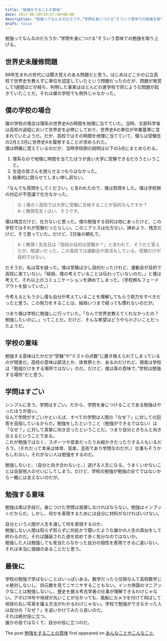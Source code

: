 ```yaml
---
title: "勉強をすることの意味"
date: 2017-06-28T19:57:30+00:00
description: "勉強ってなんなのだろうか、”学問を身につける”そういう意味での勉強を取り上げる。 世界史未履修問題 88年生まれの世代には聞き覚えのある問題だと思う。はじめはどこかの公立高校で世界史を教えずに単位を認定していたという問題 ..."
draft: false
---
```


勉強ってなんなのだろうか、”学問を身につける”そういう意味での勉強を取り上げる。

## 世界史未履修問題

88年生まれの世代には聞き覚えのある問題だと思う。はじめはどこかの公立高校で世界史を教えずに単位を認定していたという問題だったのだが、問題が発覚して1週間ほどが経ち、判明した事実はほとんどの進学校で同じような問題が起きていたことだ。それは僕の学校でも例外じゃなかった。

## 僕の学校の場合

僕の学校の場合は理系の世界史Aの時間を地理に当てていた。当時、文部科学省は高校の過程において世界史を必修にしており、世界史Aの単位が卒業基準に含まれていたようだ。だが、高校ではその時間を地理に当てていて、僕らは受験生の2月と3月に世界史Aを履修することが求められた。  
僕は明確に覚えているのだが、当時学校側の説明は以下の3点にまとめられる。

1. 理系なので地理に時間を当てたほうが良い大学に受験できるだろうということ。
2. 生徒の皆さんを困らせるつもりはなかった。
3. 結果的に困らせてしまい申し訳ない。

「なんでも質問をしてください」と言われたので、僕は質問をした。僕は学校側の対応が不思議で仕方なかった。

> Q: ( 僕の ) 高校では大学に受験に合格することが目的なんですか？  
> A: ( 教頭先生 ) はい、そうです。

僕は残念だけど、仕方ないと思った。僕の勉強する目的は他にあったけど、この学校ではそれが受験だったらしい。このニアミスは仕方ない。諦めよう、残念だけど。そう思っていた。だけど、2日後の朝礼で。

> A: ( 教頭 ) 先先日は「高校の目的は受験か？」と言われて、そうだと答えたが、間違いだった。この高校では運動会や部活もしている。受験だけが目的ではない。

だそうだ。私は耳を疑った。僕は受験は少し目的だったけれど、運動会が目的で高校に来ていない。「結局、僕の考えていることは伝わっていないのだ。」と僕は考えて、それ以上のコミュニケーションを諦めてしまった。（学校側もフェードアウトを狙っていた。）

今考えるともう少し僕も自分が考えていることを理解してもらう努力をすべきだったと思う。この努力をすることは、結局いつまで経っても慣れないのだが。

つまり僕は学校に勉強しに行っていた。「なんで世界史教えてくれなかったの？勉強したいのに。」ってことだ。だけど、そんな希望はどうやら小さいことだったようだ。

## 学校の意味

勉強する意味はたかだか”受験”や”テストの点数”に置き換えられてしまっているのが現実だ。高校の意味は部活とか、体育祭とか、あるのだけれど、現実は学校は「勉強だけをする場所ではない」のだ。だけど、僕は真の意味で、”学校は勉強する場所”だと思う。

## 学問はすごい

シンプルに言う。学問はすごい。だから、学問を身につけることである勉強はやったほうが良い。  
なんで学問がすごいかといえば、すべての学問は人間の「なぜ？」に対しての回答を目指しているからだ。勉強をしたということ（勉強ができるではない）は「なぜ？」に対して真摯に向き合ったということだ。つまり自分ときちんと向き合えるということである。  
これが勉強ではなく、スポーツや音楽だったりお絵かきだったりする人もいるだろう。（それだって本来は体育、音楽、芸術であり学問なのだが。）仕事もそうかもしれない。それがない人は勉強をするのだ。

勉強しないと、（自分と向き合わないと、）逃げる人生になる。うまくいかないことは全部他人のせいにしてしまう。だけど、学校の勉強が勉強の全てではないから一概には言えないのだが。

## 勉強する意味

勉強は実は手段だ。身につけた学問は発揮しなければならない。勉強はインプットだからだ。しかし、何かを表現するためには自分に材料がなければいけない。

自分という人間が人生を通して何を表現するのか、  
勉強しない人間は知らず知らずに何処かで聞いたような誰かの人生の真似をして終わるのだ。それは舗装された道を初めて歩く気分なのではないか。  
勉強した人は勉強しても見当たらなかった自分の個性を表現できるに違いない。それは本当に価値のあることだと思う。

## 最後に

学校の勉強で学ばないことはいっぱいある。数学だったら位相なんて高校数学じゃ絶対しないし、四元数を見てニヤニヤすることもない。インカ帝国のマニアックなことは勉強しないし、歴史を掘る考古学者の仕事が理解できるわけじゃない。アポロ18号や地球が丸いことが分かっても、風船にカメラを付けて飛ばして地球の丸い写真を撮る方法がわかるわけじゃない。学校で勉強ができなかった人は自分の「なぜ？」を追いかけてみたら良いのだ。  
それは絶対役に立つ。  
誰かの役ではなくて、自分の役に立つのだ。

The post [勉強をすることの意味](https://blog.cfw4.tokyo/wordpress/723/) first appeared on [あんなことやこんなこと](https://blog.cfw4.tokyo).